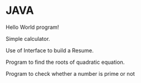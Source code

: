# JAVA
Hello World program!

Simple calculator.

Use of Interface to build a Resume.

Program to find the roots of quadratic equation.

Program to check whether a number is prime or not


